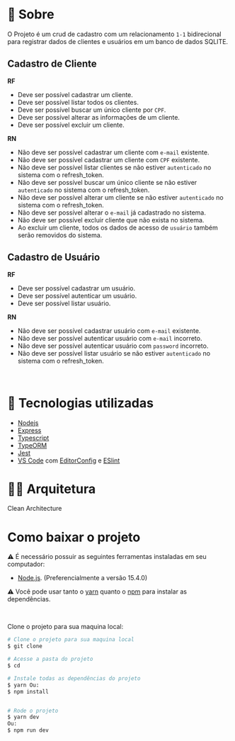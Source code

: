 # 📜 Sobre
  
  O Projeto é um crud de cadastro com um relacionamento `1-1` bidirecional para registrar dados de clientes e usuários em um banco de dados SQLITE.

## Cadastro de Cliente

**RF**

- Deve ser possível cadastrar um cliente.
- Deve ser possível listar todos os clientes.
- Deve ser possível buscar um único cliente por `CPF`.
- Deve ser possível alterar as informações de um cliente.
- Deve ser possível excluir um cliente.

**RN**

- Não deve ser possível cadastrar um cliente com `e-mail` existente.
- Não deve ser possível cadastrar um cliente com `CPF` existente.
- Não deve ser possível listar clientes se não estiver `autenticado` no sistema com o refresh_token.
- Não deve ser possível buscar um único cliente se não estiver `autenticado` no sistema com o refresh_token.
- Não deve ser possível alterar um cliente se não estiver `autenticado` no sistema com o refresh_token.
- Não deve ser possível alterar o `e-mail` já cadastrado no sistema.
- Não deve ser possível excluir cliente que não exista no sistema.
- Ao excluir um cliente, todos os dados de acesso de `usuário` também serão removidos do sistema.

## Cadastro de Usuário

**RF**

- Deve ser possível cadastrar um usuário.
- Deve ser possível autenticar um usuário.
- Deve ser possível listar usuário.

**RN**

- Não deve ser possível cadastrar usuário com `e-mail` existente.
- Não deve ser possível autenticar usuário com `e-mail` incorreto.
- Não deve ser possível autenticar usuário com `password` incorreto.
- Não deve ser possível listar usuário se não estiver `autenticado` no sistema com o refresh_token.

<br>

# 🔧 Tecnologias utilizadas

- [Nodejs](https://nodejs.org/en/)
- [Express](http://expressjs.com/pt-br/)
- [Typescript](https://docs.microsoft.com/pt-br/archive/msdn-magazine/2015/january/typescript-understanding-typescript)
- [TypeORM](https://typeorm.io/#/)
- [Jest](https://jestjs.io)
- [VS Code](https://code.visualstudio.com/) com [EditorConfig](https://marketplace.visualstudio.com/items?itemName=EditorConfig.EditorConfig) e [ESlint](https://marketplace.visualstudio.com/items?itemName=dbaeumer.vscode-eslint)

# 👷‍♂️ Arquitetura

Clean Architecture

#  Como baixar o projeto

⚠ É necessário possuir as seguintes ferramentas instaladas em seu computador:
- [Node.js](https://nodejs.org/en/). (Preferencialmente a versão 15.4.0)


⚠ Você pode usar tanto o [yarn](https://yarnpkg.com/) quanto o [npm]() para instalar as dependências.


<br />

Clone o projeto para sua maquina local:
```bash
# Clone o projeto para sua maquina local
$ git clone 

# Acesse a pasta do projeto
$ cd 

# Instale todas as dependências do projeto
$ yarn Ou:
$ npm install


# Rode o projeto
$ yarn dev
Ou:
$ npm run dev
```
<br />